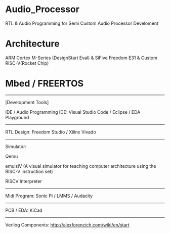 # Audio_Processor
RTL & Audio Programming for Semi Custom Audio Processor Develoment

# Architecture
ARM Cortex M-Series (DesignStart Eval) & SiFive Freedom E31 & Custom RISC-V(Rocket Chip)

# Mbed / FREERTOS
--------------------------------

[Development Tools]

IDE / Audio Programming IDE:
Visual Studio Code / Eclipse / EDA Playground

--------------------------------

RTL Design:
Freedom Studio / Xilinx Vivado


--------------------------------

Simulator:

Qemu

emulsiV (A visual simulator for teaching computer architecture using the RISC-V instruction set)

RISCV Interpreter

--------------------------------

Midi Program: 
Sonic Pi / LMMS / Audacity

--------------------------------

PCB / EDA:
KiCad

--------------------------------

Verilog Components:
http://alexforencich.com/wiki/en/start


